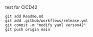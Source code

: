 test for CICD42

```
git add Readme.md
git add .github/workflows/release.yml
git commit -m "modify yaml verson42"
git push origin main
```